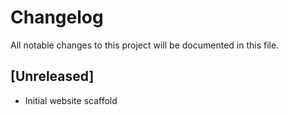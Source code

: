 # Changelog

All notable changes to this project will be documented in this file.

## [Unreleased]
- Initial website scaffold